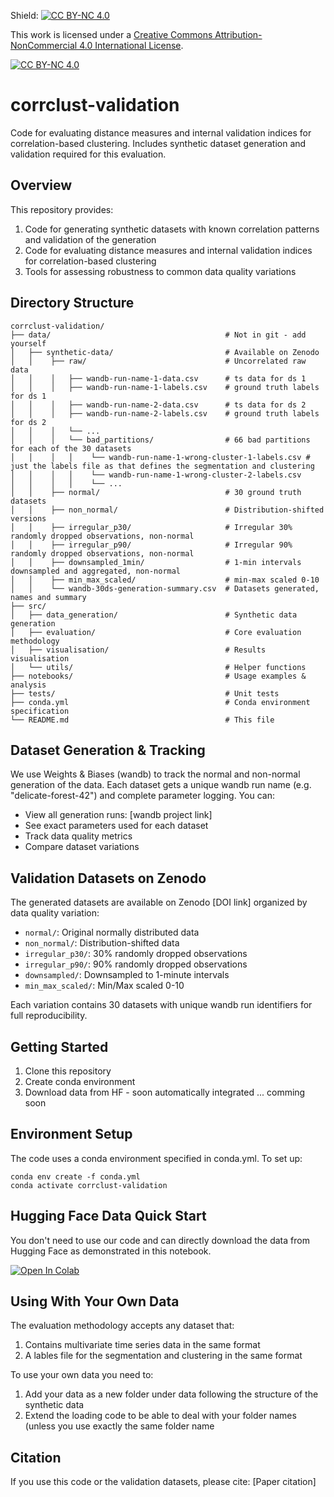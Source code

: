 Shield: [![CC BY-NC 4.0][cc-by-nc-shield]][cc-by-nc]

This work is licensed under a
[Creative Commons Attribution-NonCommercial 4.0 International License][cc-by-nc].

[![CC BY-NC 4.0][cc-by-nc-image]][cc-by-nc]

[cc-by-nc]: https://creativecommons.org/licenses/by-nc/4.0/
[cc-by-nc-image]: https://licensebuttons.net/l/by-nc/4.0/88x31.png
[cc-by-nc-shield]: https://img.shields.io/badge/License-CC%20BY--NC%204.0-lightgrey.svg

# corrclust-validation

Code for evaluating distance measures and internal validation indices for correlation-based clustering. Includes synthetic dataset generation and validation required for this evaluation.

## Overview

This repository provides:
1. Code for generating synthetic datasets with known correlation patterns and validation of the generation
2. Code for evaluating distance measures and internal validation indices for correlation-based clustering
3. Tools for assessing robustness to common data quality variations

## Directory Structure

```
corrclust-validation/
├── data/                                       # Not in git - add yourself
│   ├── synthetic-data/                         # Available on Zenodo
│   │    ├── raw/                               # Uncorrelated raw data
│   │    │   ├── wandb-run-name-1-data.csv      # ts data for ds 1
│   │    │   ├── wandb-run-name-1-labels.csv    # ground truth labels for ds 1
│   │    │   ├── wandb-run-name-2-data.csv      # ts data for ds 2
│   │    │   ├── wandb-run-name-2-labels.csv    # ground truth labels for ds 2
│   │    │   └── ...
│   │    │   └── bad_partitions/                # 66 bad partitions for each of the 30 datasets
│   │    │   │    └── wandb-run-name-1-wrong-cluster-1-labels.csv # just the labels file as that defines the segmentation and clustering
│   │    │   │    └── wandb-run-name-1-wrong-cluster-2-labels.csv
│   │    │   │    └── ...
│   │    ├── normal/                            # 30 ground truth datasets
│   │    ├── non_normal/                        # Distribution-shifted versions
│   │    ├── irregular_p30/                     # Irregular 30% randomly dropped observations, non-normal  
│   │    ├── irregular_p90/                     # Irregular 90% randomly dropped observations, non-normal
│   │    ├── downsampled_1min/                  # 1-min intervals downsampled and aggregated, non-normal
│   │    ├── min_max_scaled/                    # min-max scaled 0-10
│   │    └── wandb-30ds-generation-summary.csv  # Datasets generated, names and summary
├── src/                    
│   ├── data_generation/                        # Synthetic data generation
│   ├── evaluation/                             # Core evaluation methodology
│   ├── visualisation/                          # Results visualisation
│   └── utils/                                  # Helper functions
├── notebooks/                                  # Usage examples & analysis
├── tests/                                      # Unit tests
├── conda.yml                                   # Conda environment specification
└── README.md                                   # This file
```

## Dataset Generation & Tracking

We use Weights & Biases (wandb) to track the normal and non-normal generation of the data. Each dataset gets a unique wandb run name (e.g. "delicate-forest-42") and complete parameter logging. You can:

- View all generation runs: [wandb project link]
- See exact parameters used for each dataset
- Track data quality metrics
- Compare dataset variations

## Validation Datasets on Zenodo

The generated datasets are available on Zenodo [DOI link] organized by data quality variation:
- `normal/`: Original normally distributed data
- `non_normal/`: Distribution-shifted data
- `irregular_p30/`: 30% randomly dropped observations
- `irregular_p90/`: 90% randomly dropped observations
- `downsampled/`: Downsampled to 1-minute intervals
- `min_max_scaled/`: Min/Max scaled 0-10

Each variation contains 30 datasets with unique wandb run identifiers for full reproducibility.

## Getting Started

1. Clone this repository
2. Create conda environment
3. Download data from HF - soon automatically integrated
... comming soon

## Environment Setup

The code uses a conda environment specified in conda.yml. To set up:

```
conda env create -f conda.yml
conda activate corrclust-validation
```
## Hugging Face Data Quick Start
You don't need to use our code and can directly download the data from Hugging Face as demonstrated in this notebook.

[![Open In Colab](https://colab.research.google.com/assets/colab-badge.svg)](https://colab.research.google.com/github/isabelladegen/corrclust-validation/blob/main/src/utils/hf_tooling/CSTS_HuggingFace_UsageExample.ipynb)

## Using With Your Own Data

The evaluation methodology accepts any dataset that:
1. Contains multivariate time series data in the same format
2. A lables file for the segmentation and clustering in the same format

To use your own data you need to:
1. Add your data as a new folder under data following the structure of the synthetic data
2. Extend the loading code to be able to deal with your folder names (unless you use exactly the same folder name

## Citation

If you use this code or the validation datasets, please cite:
[Paper citation]
